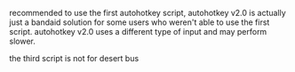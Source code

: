 recommended to use the first autohotkey script, autohotkey v2.0 is actually just a bandaid solution for some users who weren't able to use the first script. 
autohotkey v2.0 uses a different type of input and may perform slower.



the third script is not for desert bus 
